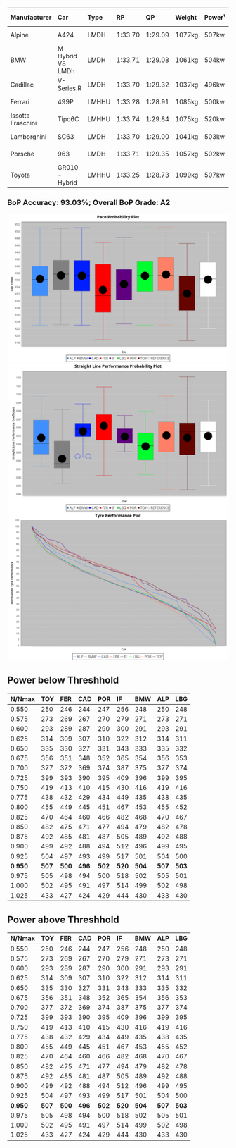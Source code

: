 |Manufacturer|Car|Type|RP|QP|Weight|Power¹|Threshhold|PINC|Power²|E/Stint|AVG Vmax|FDS|RDLC|L/Stint|BOP-Grade|ModelAccuracy|ModelPoints|Match%|
|:-|:-|:-|:-|:-|:-|:-|:-|:-|:-|:-|:-|:-|:-|:-|:-|:-|:-|:-|
|Alpine|A424|LMDH|1:33.70|1:29.09|1077kg|507kw|210.0kph|0%|507kw|903MJ|320.03kph-340.90kph|-|0.99|41|~A1|81.46%|523|99.78%|
|BMW|M Hybrid V8 LMDh|LMDH|1:33.71|1:29.08|1061kg|504kw|210.0kph|0%|504kw|891MJ|316.59kph-340.55kph|-|1.01|41|~A1|98.60%|1690|98.73%|
|Cadillac|V-Series.R|LMDH|1:33.70|1:29.32|1037kg|496kw|210.0kph|0%|496kw|871MJ|316.12kph-340.87kph|-|1.03|41|+A2|98.38%|1765|91.27%|
|Ferrari|499P|LMHHU|1:33.28|1:28.91|1085kg|500kw|210.0kph|0%|500kw|885MJ|318.73kph-341.45kph|190kph|1.01|41|-B1|92.24%|2247|85.80%|
|Issotta Fraschini|Tipo6C|LMHHU|1:33.74|1:29.84|1075kg|520kw|210.0kph|0%|520kw|922MJ|323.27kph-334.08kph|190kph|1.03|41|+A2|66.67%|96|92.06%|
|Lamborghini|SC63|LMDH|1:33.70|1:29.00|1041kg|503kw|210.0kph|0%|503kw|884MJ|319.37kph-337.90kph|-|1.05|41|+B1|96.77%|419|89.39%|
|Porsche|963|LMDH|1:33.71|1:29.35|1057kg|502kw|210.0kph|0%|502kw|887MJ|317.29kph-341.09kph|-|1.01|41|~A1|96.81%|5438|100.00%|
|Toyota|GR010 - Hybrid|LMHHU|1:33.25|1:28.73|1099kg|507kw|210.0kph|0%|507kw|903MJ|315.92kph-348.29kph|190kph|1.00|41|-B1|86.04%|1751|87.18%|

### BoP Accuracy: 93.03%; Overall BoP Grade: A2
![PACECHART](./IMG/ACOMETHOD.png)
![STRAIGHTLINEPERFORMANCECHART](./IMG/ACOMETHOD_sp.png)
![TYREPERFORMANCECHART](./IMG/ACOMETHOD_tw.png)

## Power below Threshhold
|N/Nmax|TOY|FER|CAD|POR|IF|BMW|ALP|LBG|
|:-|:-|:-|:-|:-|:-|:-|:-|:-|
|0.550|250|246|244|247|256|248|250|248|
|0.575|273|269|267|270|279|271|273|271|
|0.600|293|289|287|290|300|291|293|291|
|0.625|314|309|307|310|322|312|314|311|
|0.650|335|330|327|331|343|333|335|332|
|0.675|356|351|348|352|365|354|356|353|
|0.700|377|372|369|374|387|375|377|374|
|0.725|399|393|390|395|409|396|399|395|
|0.750|419|413|410|415|430|416|419|416|
|0.775|438|432|429|434|449|435|438|435|
|0.800|455|449|445|451|467|453|455|452|
|0.825|470|464|460|466|482|468|470|467|
|0.850|482|475|471|477|494|479|482|478|
|0.875|492|485|481|487|505|489|492|488|
|0.900|499|492|488|494|512|496|499|495|
|0.925|504|497|493|499|517|501|504|500|
|**0.950**|**507**|**500**|**496**|**502**|**520**|**504**|**507**|**503**|
|0.975|505|498|494|500|518|502|505|501|
|1.000|502|495|491|497|514|499|502|498|
|1.025|433|427|424|429|444|430|433|430|

## Power above Threshhold
|N/Nmax|TOY|FER|CAD|POR|IF|BMW|ALP|LBG|
|:-|:-|:-|:-|:-|:-|:-|:-|:-|
|0.550|250|246|244|247|256|248|250|248|
|0.575|273|269|267|270|279|271|273|271|
|0.600|293|289|287|290|300|291|293|291|
|0.625|314|309|307|310|322|312|314|311|
|0.650|335|330|327|331|343|333|335|332|
|0.675|356|351|348|352|365|354|356|353|
|0.700|377|372|369|374|387|375|377|374|
|0.725|399|393|390|395|409|396|399|395|
|0.750|419|413|410|415|430|416|419|416|
|0.775|438|432|429|434|449|435|438|435|
|0.800|455|449|445|451|467|453|455|452|
|0.825|470|464|460|466|482|468|470|467|
|0.850|482|475|471|477|494|479|482|478|
|0.875|492|485|481|487|505|489|492|488|
|0.900|499|492|488|494|512|496|499|495|
|0.925|504|497|493|499|517|501|504|500|
|**0.950**|**507**|**500**|**496**|**502**|**520**|**504**|**507**|**503**|
|0.975|505|498|494|500|518|502|505|501|
|1.000|502|495|491|497|514|499|502|498|
|1.025|433|427|424|429|444|430|433|430|
